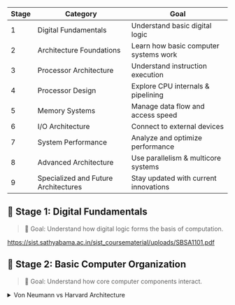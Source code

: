 | Stage | Category | Goal |
| --- | --- | --- |
| 1 | Digital Fundamentals | Understand basic digital logic |
| 2 | Architecture Foundations | Learn how basic computer systems work |
| 3 | Processor Architecture | Understand instruction execution |
| 4 | Processor Design | Explore CPU internals & pipelining |
| 5 | Memory Systems | Manage data flow and access speed |
| 6 | I/O Architecture | Connect to external devices |
| 7 | System Performance | Analyze and optimize performance |
| 8 | Advanced Architecture | Use parallelism & multicore systems |
| 9 | Specialized and Future Architectures | Stay updated with current innovations |

## 📘 **Stage 1: Digital Fundamentals**

> 🧠 Goal: Understand how digital logic forms the basis of computation.
> 

https://sist.sathyabama.ac.in/sist_coursematerial/uploads/SBSA1101.pdf

## 📗 **Stage 2: Basic Computer Organization**

> 🧠 Goal: Understand how core computer components interact.
> 
<details>
<summary>Von Neumann vs Harvard Architecture</summary>    
    The Von Neumann and Harvard architectures are two fundamental computer architectures that define how a computer's CPU interacts with its memory. The key difference lies in how they handle instructions (program code) and data.
    
    Here's a breakdown of each and their comparison:
    
    ## Von Neumann Architecture
    
    **Concept:**The Von Neumann architecture, proposed by John von Neumann in 1945, is based on the "stored-program concept." This means that both program instructions and data are stored in the *same* memory space and use the *same* bus to transfer information to and from the CPU.
    
    **Characteristics:**
    
    - **Single Memory:** Instructions and data share a single main memory.
    - **Single Bus:** A single bus (shared for both address and data) is used for transferring both instructions and data between the CPU and memory.
    - **Sequential Processing:** The CPU typically fetches an instruction, then executes it, and then fetches the next instruction. It cannot simultaneously fetch an instruction and access data from memory.
    - **Simplicity:** The design is simpler and more cost-effective to implement.
    - **Flexibility:** Allows for self-modifying code (though this is generally discouraged in modern programming practices due to potential issues).
    
    **Advantages:**
    
    - **Simpler design:** Easier to implement and manufacture.
    - **Lower cost:** Requires less complex hardware.
    - **Efficient memory usage:** Unused instruction memory can be used for data and vice-versa, allowing for dynamic allocation.
    
    **Disadvantages:**
    
    - **Von Neumann Bottleneck:** This is the most significant disadvantage. Since instructions and data share the same bus, the CPU can only access one at a time. This creates a bottleneck, limiting the processing speed as the CPU often has to wait for data or instructions to be fetched.
    - **Security risks:** A defective program could accidentally overwrite another program or data in memory, leading to crashes or security vulnerabilities.
    - **Slower performance:** Due to the sequential nature of memory access.
    
    **Modern Usage:**The vast majority of general-purpose computers, including personal computers, laptops, and workstations, are based on the Von Neumann architecture. However, many modern CPUs use "modified Harvard architectures" internally to overcome the bottleneck while retaining the Von Neumann model for external memory.
    
    ## Harvard Architecture
    
    **Concept:**The Harvard architecture originated from the Harvard Mark I computer (built in 1944) and features physically separate memory spaces and buses for instructions and data.
    
    **Characteristics:**
    
    - **Separate Memories:** Instructions are stored in one memory (often read-only memory, like ROM or flash), and data is stored in a separate memory (typically read-write memory, like RAM).
    - **Separate Buses:** Dedicated buses are used for instructions and data, allowing simultaneous access to both.
    - **Parallel Processing:** The CPU can fetch an instruction and read/write data concurrently.
    - **Complexity:** Requires more complex hardware due to the separate memory systems and buses.
    - **No Self-Modifying Code:** Instructions are generally in read-only memory, preventing programs from modifying themselves.
    
    **Advantages:**
    
    - **Higher performance/speed:** The ability to fetch instructions and access data simultaneously significantly reduces bottlenecks and improves processing speed.
    - **Increased memory bandwidth:** Dedicated buses allow for faster transfer rates for both instructions and data.
    - **Improved security:** Separate memory spaces reduce the risk of accidental overwriting of instructions by data or vice-versa.
    - **Optimized memory:** Instruction and data memories can be optimized independently (e.g., instruction memory can be wider than data memory).
    
    **Disadvantages:**
    
    - **More complex design:** Requires more complex hardware and control logic.
    - **Higher cost:** More memory units and buses can lead to increased manufacturing costs.
    - **Less flexible:** Memory for instructions cannot be used for data, and vice-versa, which can lead to inefficient memory utilization if the program or data requirements are unbalanced.
    - **No self-modifying code:** While a security advantage, it can be a limitation for certain specialized applications that might benefit from it.
    
    **Modern Usage:**
    Pure Harvard architectures are less common in general-purpose computers today but are widely used in specialized applications where speed and dedicated resources are critical. Examples include:
    
    - **Digital Signal Processors (DSPs):** Used in audio processing, image processing, and telecommunications, where high-speed data manipulation and instruction execution are essential.
    - **Microcontrollers:** Found in embedded systems (e.g., in appliances, automotive systems), where dedicated, efficient operation is paramount.
    - **Modified Harvard Architectures:** Many modern CPUs, while externally appearing as Von Neumann (sharing a common address space for main memory), internally implement a modified Harvard architecture by using separate instruction and data caches. This allows them to benefit from parallel access to instructions and data in the fast cache memory while still providing the flexibility of a unified address space for larger main memory.
    
    ## Summary of Key Differences:
    
    | Feature | Von Neumann Architecture | Harvard Architecture |
    | --- | --- | --- |
    | **Memory** | Single memory for both instructions and data | Separate memories for instructions and data |
    | **Buses** | Single bus for both instructions and data | Separate buses for instructions and data |
    | **Memory Access** | Sequential (cannot fetch instruction and data simultaneously) | Parallel (can fetch instruction and data simultaneously) |
    | **Bottleneck** | Suffers from "Von Neumann Bottleneck" | Reduced bottlenecks |
    | **Complexity** | Simpler design | More complex design |
    | **Cost** | Lower | Higher |
    | **Flexibility** | High (dynamic memory allocation, self-modifying code possible) | Lower (fixed memory allocation, no self-modifying code typically) |
    | **Typical Use Cases** | General-purpose computers, laptops, desktops | DSPs, microcontrollers, embedded systems |
    
    Export to Sheets
    
    In essence, the Von Neumann architecture prioritizes simplicity and flexibility, while the Harvard architecture prioritizes performance by allowing parallel access to instructions and data. Modern computer systems often incorporate elements of both to achieve a balance of performance and flexibility, particularly through the use of cache memory.
</details>